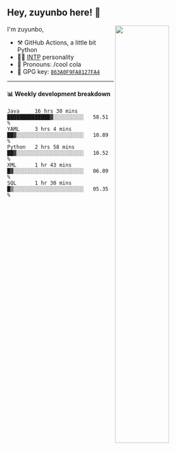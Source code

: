 

## Hey, zuyunbo here! :wave: 
[<img align="right" width="50%" src="https://github-readme-stats.vercel.app/api?username=zuyunbo&theme=dark&show_icons=true">](https://metrics.lecoq.io/ouuan?template=classic)

I'm zuyunbo,

-   :hammer_and_pick: GitHub Actions, a little bit Python
-   :man_scientist: [INTP](https://www.16personalities.com/profiles/3302586f07ca3) personality
-   :man: Pronouns: /cool cola
-   :key: GPG key: [`863A0F9FA8127FA4`](https://github.com/zuyunbo.gpg)

---

#### :bar_chart: Weekly development breakdown

<!--START_SECTION:waka-->
```text
Java     16 hrs 30 mins  ██████████████▓░░░░░░░░░░   58.51 % 
YAML     3 hrs 4 mins    ██▓░░░░░░░░░░░░░░░░░░░░░░   10.89 % 
Python   2 hrs 58 mins   ██▓░░░░░░░░░░░░░░░░░░░░░░   10.52 % 
XML      1 hr 43 mins    █▓░░░░░░░░░░░░░░░░░░░░░░░   06.09 % 
SQL      1 hr 30 mins    █▒░░░░░░░░░░░░░░░░░░░░░░░   05.35 % 
```
<!--END_SECTION:waka-->


